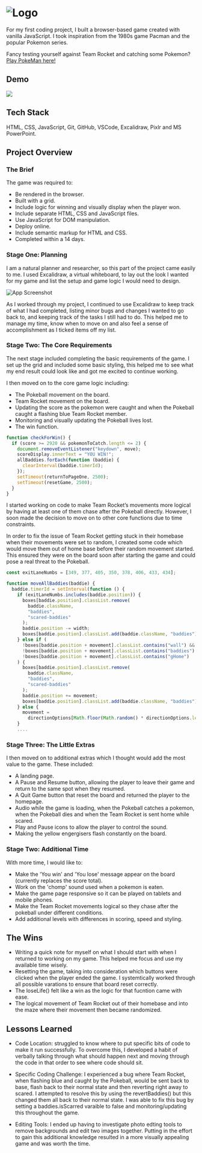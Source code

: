# ![Logo](https://i.imgur.com/p0U8Ss5.png)
For my first coding project, I built a browser-based game created with vanilla JavaScript. I took inspiration from the 1980s game Pacman and the popular Pokemon series.

Fancy testing yourself against Team Rocket and catching some Pokemon? [Play PokeMan here!](https://kpetersen04.github.io/)

## Demo

![](https://kpetersen04.github.io/images/landingpage:start.gif)

## Tech Stack
HTML, CSS, JavaScript, Git, GitHub, VSCode, Excalidraw, Pixlr and MS PowerPoint. 
## Project Overview 

### The Brief
The game was required to:
- Be rendered in the browser.     
- Built with a grid. 
- Include logic for winning and visually display when the player won. 
- Include separate HTML, CSS and JavaScript files. 
- Use JavaScript for DOM manipulation. 
- Deploy online.
- Include semantic markup for HTML and CSS.
- Completed within a 14 days. 

### Stage One: Planning 
I am a natural planner and researcher, so this part of the project came easily to me. I used Excalidraw, a virtual whiteboard, to lay out the look I wanted for my game and list the setup and game logic I would need to design. 

![App Screenshot](https://i.imgur.com/7fFtqAXl.png)

As I worked through my project, I continued to use Excalidraw to keep track of what I had completed, listing minor bugs and changes I wanted to go back to, and keeping track of the tasks I still had to do. This helped me to manage my time, know when to move on and also feel a sense of accomplishment as I ticked items off my list. 


### Stage Two: The Core Requirements
The next stage included completing the basic requirements of the game. I set up the grid and included some basic styling, this helped me to see what my end result could look like and got me excited to continue working. 

I then moved on to the core game logic including:
- The Pokeball movement on the board. 
- Team Rocket movement on the board. 
- Updating the score as the pokemon were caught and when the Pokeball caught a flashing blue Team Rocket member. 
- Monitoring and visually updating the Pokeball lives lost. 
- The win function. 
```javascript
function checkForWin() {
  if (score >= 2920 && pokemonToCatch.length <= 2) {
    document.removeEventListener("keydown", move);
    scoreDisplay.innerText = "YOU WIN!";
    allBaddies.forEach(function (baddie) {
      clearInterval(baddie.timerId);
    });
    setTimeout(returnToPageOne, 2500);
    setTimeout(resetGame, 2500);
  }
}
```
I started working on code to make Team Rocket’s movements more logical by having at least one of them chase after the Pokeball directly. However, I soon made the decision to move on to other core functions due to time constraints. 

In order to fix the issue of Team Rocket getting stuck in their homebase when their movements were set to random, I created some code which would move them out of home base before their random movement started. This ensured they were on the board soon after starting the game and could pose a real threat to the Pokeball. 

```javascript
const exitLaneNumbs = [349, 377, 405, 350, 378, 406, 433, 434];

function moveAllBaddies(baddie) {
  baddie.timerId = setInterval(function () {
    if (exitLaneNumbs.includes(baddie.position)) {
      boxes[baddie.position].classList.remove(
        baddie.className,
        "baddies",
        "scared-baddies"
      );
      baddie.position -= width;
      boxes[baddie.position].classList.add(baddie.className, "baddies");
    } else if (
      !boxes[baddie.position + movement].classList.contains("wall") &&
      !boxes[baddie.position + movement].classList.contains("baddies") &&
      !boxes[baddie.position + movement].classList.contains("gHome")
    ) {
      boxes[baddie.position].classList.remove(
        baddie.className,
        "baddies",
        "scared-baddies"
      );
      baddie.position += movement;
      boxes[baddie.position].classList.add(baddie.className, "baddies");
    } else {
      movement =
        directionOptions[Math.floor(Math.random() * directionOptions.length)];
    }
    ....
```
### Stage Three: The Little Extras
I then moved on to additional extras which I thought would add the most value to the game. These included:
- A landing page. 
- A Pause and Resume button, allowing the player to leave their game and return to the same spot when they resumed. 
- A Quit Game button that reset the board and returned the player to the homepage.
- Audio while the game is loading, when the Pokeball catches a pokemon, when the Pokeball dies and when the Team Rocket is sent home while scared. 
- Play and Pause icons to allow the player to control the sound. 
- Making the yellow engergisers flash constantly on the board. 

### Stage Two: Additional Time
With more time, I would like to: 

- Make the 'You win' and 'You lose' message appear on the board (currently replaces the score total). 
- Work on the 'chomp' sound used when a pokemon is eaten. 
- Make the game page responsive so it can be played on tablets and mobile phones. 
- Make the Team Rocket movements logical so they chase after the pokeball under different conditions. 
- Add additional levels with differences in scoring, speed and styling. 

## The Wins
- Writing a quick note for myself on what I should start with when I returned to working on my game. This helped me focus and use my available time wisely. 
- Resetting the game, taking into consideration which buttons were clicked when the player ended the game. I systemtically worked through all possible varations to ensure that board reset correctly. 
- The loseLife() felt like a win as the logic for that fucntion came with ease. 
- The logical movement of Team Rocket out of their homebase and into the maze where their movement then became randomized. 
## Lessons Learned
- Code Location:  struggled to know where to put specific bits of code to make it run successfully. To overcome this, I developed a habit of verbally talking through what should happen next and moving through the code in that order to see where code should sit.

- Specific Coding Challenge: 
    I experienced a bug where Team Rocket, when flashing blue and caught by the Pokeball, would be sent back to base, flash back to their normal state and then reverting right away to scared. 
    I attempted to resolve this by using the revertBaddies() but this changed them all back to their normal state. I was able to fix this bug by setting a baddies.isScarred varaible to false and monitoring/updating this throughout the game.


- Editing Tools: I ended up having to investigate photo edting tools to remove backgrounds and edit two images together. Putting in the effort to gain this additional knowledge resulted in a more visually appealing game and was worth the time. 

